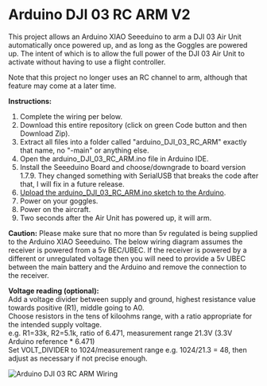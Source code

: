 # Arduino DJI 03 RC ARM V2

This project allows an Arduino XIAO Seeeduino to arm a DJI 03 Air Unit automatically once powered up, and as long as the Goggles are powered up. The intent of which is to allow the full power of the DJI 03 Air Unit to activate without having to use a flight controller.

Note that this project no longer uses an RC channel to arm, although that feature may come at a later time.

**Instructions:**
1. Complete the wiring per below.
2. Download this entire repository (click on green Code button and  then Download Zip).
3. Extract all files into a folder called "arduino_DJI_03_RC_ARM" exactly that name, no "-main" or anything else.
4. Open the arduino_DJI_03_RC_ARM.ino file in Arduino IDE.
5. Install the Seeeduino Board and choose/downgrade to board version 1.7.9. They changed something with SerialUSB that breaks the code after that, I will fix in a future release.
6. [Upload the arduino_DJI_03_RC_ARM.ino sketch to the Arduino](https://support.arduino.cc/hc/en-us/articles/4733418441116-Upload-a-sketch-in-Arduino-IDE).
7. Power on your goggles.
8. Power on the aircraft.
9. Two seconds after the Air Unit has powered up, it will arm. 

**Caution:**
Please make sure that no more than 5v regulated is being supplied to the Arduino XIAO Seeeduino.  The below wiring diagram assumes the receiver is powered from a 5v BEC/UBEC.  If the receiver is powered by a different or unregulated voltage then you will need to provide a 5v UBEC between the main battery and the Arduino and remove the connection to the receiver.

**Voltage reading (optional):**  
Add a voltage divider between supply and ground, highest resistance value towards positive (R1), middle going to A0.  
Choose resistors in the tens of kiloohms range, with a ratio appropriate for the intended supply voltage.  
e.g. R1=33k, R2=5.1k, ratio of 6.471, measurement range 21.3V (3.3V Arduino reference * 6.471)  
Set VOLT_DIVIDER to 1024/measurement range e.g. 1024/21.3 = 48, then adjust as necessary if not precise enough.  

![Arduino DJI 03 RC ARM Wiring](https://i.imgur.com/88jpdS7.png)

